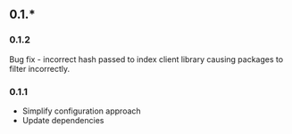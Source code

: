 ## 0.1.*

### 0.1.2
Bug fix - incorrect hash passed to index client library causing packages to filter incorrectly.

### 0.1.1

 * Simplify configuration approach
 * Update dependencies
